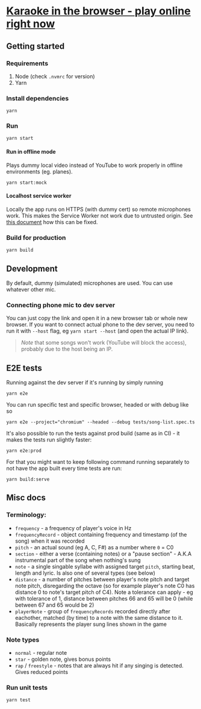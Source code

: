 # [Karaoke in the browser - play online right now](https://allkaraoke.party/)


## Getting started

### Requirements

1. Node (check `.nvmrc` for version)
2. Yarn

### Install dependencies

```
yarn
```

### Run

```
yarn start
```

#### Run in offline mode

Plays dummy local video instead of YouTube to work properly in offline environments (eg. planes).

```
yarn start:mock
```

#### Localhost service worker
Locally the app runs on HTTPS (with dummy cert) so remote microphones work. This makes the Service Worker not
work due to untrusted origin. See [this document](config/crt/readme.md) how this can be fixed.

### Build for production

```
yarn build
```

## Development
By default, dummy (simulated) microphones are used. You can use whatever other mic.

### Connecting phone mic to dev server
You can just copy the link and open it in a new browser tab or whole new browser. If you want to connect actual phone
to the dev server, you need to run it with `--host` flag, eg `yarn start --host` (and open the actual IP link).

> _Note_ that some songs won't work (YouTube will block the access), probably due to the host being an IP.

## E2E tests
Running against the dev server if it's running by simply running
```
yarn e2e
```
You can run specific test and specific browser, headed or with debug like so
```
yarn e2e --project="chromium" --headed --debug tests/song-list.spec.ts
```
It's also possible to run the tests against prod build (same as in CI) - it makes the tests run slightly faster:
```
yarn e2e:prod
```
For that you might want to keep following command running separately to not have the app built every time tests are run:
```
yarn build:serve
```

## Misc docs

### Terminology:

-   `frequency` - a frequency of player's voice in Hz
-   `frequencyRecord` - object containing frequency and timestamp (of the song) when it was recorded
-   `pitch` - an actual sound (eg A, C, F#) as a number where `0` = C0
-   `section` - either a verse (containing notes) or a "pause section" - A.K.A instrumental part of the song when nothing's sung
-   `note` - a single singable syllabe with assigned target `pitch`, starting beat, length and lyric. Is also one of several types (see below)
-   `distance` - a number of pitches between player's note pitch and target note pitch, disregarding the octave (so for example player's note C0 has distance 0 to note's target pitch of C4). Note a tolerance can apply - eg with tolerance of 1, distance between pitches 66 and 65 will be 0 (while between 67 and 65 would be 2)
-   `playerNote` - group of `frequencyRecords` recorded directly after eachother, matched (by time) to a note with the same distance to it. Basically represents the player sung lines shown in the game

### Note types

-   `normal` - regular note
-   `star` - golden note, gives bonus points
-   `rap` / `freestyle` - notes that are always hit if any singing is detected. Gives reduced points

### Run unit tests

```
yarn test
```
